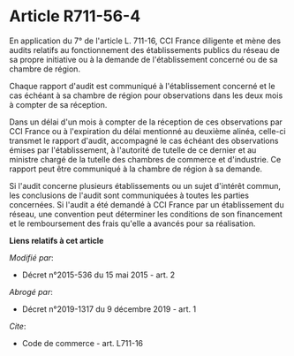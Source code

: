 # Article R711-56-4

En application du 7° de l'article L. 711-16, CCI France diligente et mène des audits relatifs au fonctionnement des
établissements publics du réseau de sa propre initiative ou à la demande de l'établissement concerné ou de sa chambre de
région. 

Chaque rapport d'audit est communiqué à l'établissement concerné et le cas échéant à sa chambre de région pour observations
dans les deux mois à compter de sa réception. 

Dans un délai d'un mois à compter de la réception de ces observations par CCI France ou à l'expiration du délai mentionné au
deuxième alinéa, celle-ci transmet le rapport d'audit, accompagné le cas échéant des observations émises par l'établissement,
à l'autorité de tutelle de ce dernier et au ministre chargé de la tutelle des chambres de commerce et d'industrie. Ce rapport
peut être communiqué à la chambre de région à sa demande. 

Si l'audit concerne plusieurs établissements ou un sujet d'intérêt commun, les conclusions de l'audit sont communiquées à
toutes les parties concernées. Si l'audit a été demandé à CCI France par un établissement du réseau, une convention peut
déterminer les conditions de son financement et le remboursement des frais qu'elle a avancés pour sa réalisation.

**Liens relatifs à cet article**

_Modifié par_:

  - Décret n°2015-536 du 15 mai 2015 - art. 2

_Abrogé par_:

  - Décret n°2019-1317 du 9 décembre 2019 - art. 1

_Cite_:

  - Code de commerce - art. L711-16
